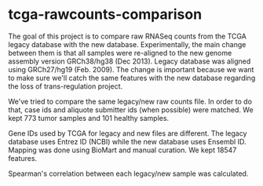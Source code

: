 # tcga-rawcounts-comparison

The goal of this project is to compare raw RNASeq counts from the TCGA legacy database with the new database. 
Experimentally, the main change between them is that all samples were re-aligned to the new genome assembly version GRCh38/hg38 (Dec 2013). Legacy database was aligned using GRCh27/hg19 (Feb. 2009). 
The change is important because we want to make sure we'll catch the same features with the new database regarding the loss of trans-regulation project. 

We've tried to compare the same legacy/new raw counts file. In order to do that, case ids and aliquote submitter ids (when possible) were matched. We kept 773 tumor samples and 101 healthy samples. 

Gene IDs used by TCGA for legacy and new files are different. The legacy database uses Entrez ID (NCBI) while the new database uses Ensembl ID.  Mapping was done using BioMart and manual curation. We kept 18547 features. 

Spearman's correlation between each legacy/new sample was calculated. 


